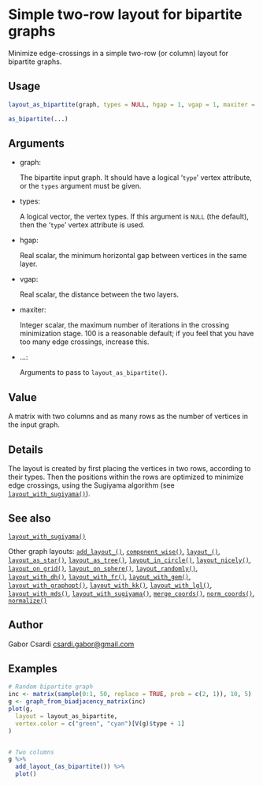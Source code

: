 # Simple two-row layout for bipartite graphs

Minimize edge-crossings in a simple two-row (or column) layout for
bipartite graphs.

## Usage

``` r
layout_as_bipartite(graph, types = NULL, hgap = 1, vgap = 1, maxiter = 100)

as_bipartite(...)
```

## Arguments

- graph:

  The bipartite input graph. It should have a logical ‘`type`’ vertex
  attribute, or the `types` argument must be given.

- types:

  A logical vector, the vertex types. If this argument is `NULL` (the
  default), then the ‘`type`’ vertex attribute is used.

- hgap:

  Real scalar, the minimum horizontal gap between vertices in the same
  layer.

- vgap:

  Real scalar, the distance between the two layers.

- maxiter:

  Integer scalar, the maximum number of iterations in the crossing
  minimization stage. 100 is a reasonable default; if you feel that you
  have too many edge crossings, increase this.

- ...:

  Arguments to pass to `layout_as_bipartite()`.

## Value

A matrix with two columns and as many rows as the number of vertices in
the input graph.

## Details

The layout is created by first placing the vertices in two rows,
according to their types. Then the positions within the rows are
optimized to minimize edge crossings, using the Sugiyama algorithm (see
[`layout_with_sugiyama()`](https://r.igraph.org/reference/layout_with_sugiyama.md)).

## See also

[`layout_with_sugiyama()`](https://r.igraph.org/reference/layout_with_sugiyama.md)

Other graph layouts:
[`add_layout_()`](https://r.igraph.org/reference/add_layout_.md),
[`component_wise()`](https://r.igraph.org/reference/component_wise.md),
[`layout_()`](https://r.igraph.org/reference/layout_.md),
[`layout_as_star()`](https://r.igraph.org/reference/layout_as_star.md),
[`layout_as_tree()`](https://r.igraph.org/reference/layout_as_tree.md),
[`layout_in_circle()`](https://r.igraph.org/reference/layout_in_circle.md),
[`layout_nicely()`](https://r.igraph.org/reference/layout_nicely.md),
[`layout_on_grid()`](https://r.igraph.org/reference/layout_on_grid.md),
[`layout_on_sphere()`](https://r.igraph.org/reference/layout_on_sphere.md),
[`layout_randomly()`](https://r.igraph.org/reference/layout_randomly.md),
[`layout_with_dh()`](https://r.igraph.org/reference/layout_with_dh.md),
[`layout_with_fr()`](https://r.igraph.org/reference/layout_with_fr.md),
[`layout_with_gem()`](https://r.igraph.org/reference/layout_with_gem.md),
[`layout_with_graphopt()`](https://r.igraph.org/reference/layout_with_graphopt.md),
[`layout_with_kk()`](https://r.igraph.org/reference/layout_with_kk.md),
[`layout_with_lgl()`](https://r.igraph.org/reference/layout_with_lgl.md),
[`layout_with_mds()`](https://r.igraph.org/reference/layout_with_mds.md),
[`layout_with_sugiyama()`](https://r.igraph.org/reference/layout_with_sugiyama.md),
[`merge_coords()`](https://r.igraph.org/reference/merge_coords.md),
[`norm_coords()`](https://r.igraph.org/reference/norm_coords.md),
[`normalize()`](https://r.igraph.org/reference/normalize.md)

## Author

Gabor Csardi <csardi.gabor@gmail.com>

## Examples

``` r
# Random bipartite graph
inc <- matrix(sample(0:1, 50, replace = TRUE, prob = c(2, 1)), 10, 5)
g <- graph_from_biadjacency_matrix(inc)
plot(g,
  layout = layout_as_bipartite,
  vertex.color = c("green", "cyan")[V(g)$type + 1]
)


# Two columns
g %>%
  add_layout_(as_bipartite()) %>%
  plot()
```
